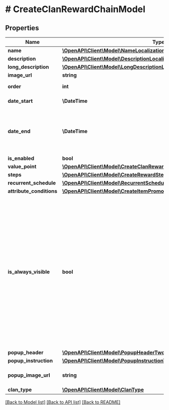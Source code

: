 # # CreateClanRewardChainModel

## Properties

Name | Type | Description | Notes
------------ | ------------- | ------------- | -------------
**name** | [**\OpenAPI\Client\Model\NameLocalizationObject**](NameLocalizationObject.md) |  |
**description** | [**\OpenAPI\Client\Model\DescriptionLocalizationObject**](DescriptionLocalizationObject.md) |  | [optional]
**long_description** | [**\OpenAPI\Client\Model\LongDescriptionLocalizationObject**](LongDescriptionLocalizationObject.md) |  | [optional]
**image_url** | **string** | Image URL. | [optional]
**order** | **int** | Defines arrangement order. | [optional]
**date_start** | **\DateTime** | Date when your reward chain starts. |
**date_end** | **\DateTime** | Date when your reward chain promotion ends. Can be &#x60;null&#x60;. If &#x60;date_end&#x60; is &#x60;null&#x60;, the reward chain will be unlimited by time. | [optional]
**is_enabled** | **bool** |  |
**value_point** | [**\OpenAPI\Client\Model\CreateClanRewardChainModelAllOfValuePoint**](CreateClanRewardChainModelAllOfValuePoint.md) |  |
**steps** | [**\OpenAPI\Client\Model\CreateRewardStep[]**](CreateRewardStep.md) |  |
**recurrent_schedule** | [**\OpenAPI\Client\Model\RecurrentScheduleCreateUpdate**](RecurrentScheduleCreateUpdate.md) |  | [optional]
**attribute_conditions** | [**\OpenAPI\Client\Model\CreateItemPromotionRequestAttributeConditionsInner**](CreateItemPromotionRequestAttributeConditionsInner.md) |  | [optional]
**is_always_visible** | **bool** | Whether the reward chain is visible to all users: * If &#x60;true&#x60;, the chain is always displayed, regardless of the user&#39;s authentication status or attributes. * If &#x60;false&#x60;, the chain is displayed only if no suitable reward chain is found. For example, if the user is not authenticated or their attributes don’t match any personalized chain.  Applies only in the context of personalized reward chains and is used if the &#x60;attribute_conditions&#x60; array is not passed. | [optional] [default to true]
**popup_header** | [**\OpenAPI\Client\Model\PopupHeaderTwoLetterLocale**](PopupHeaderTwoLetterLocale.md) |  |
**popup_instruction** | [**\OpenAPI\Client\Model\PopupInstructionTwoLetterLocale**](PopupInstructionTwoLetterLocale.md) |  |
**popup_image_url** | **string** | Image for clan reward chain tooltip popup window. | [optional]
**clan_type** | [**\OpenAPI\Client\Model\ClanType**](ClanType.md) |  | [optional]

[[Back to Model list]](../../README.md#models) [[Back to API list]](../../README.md#endpoints) [[Back to README]](../../README.md)
